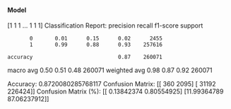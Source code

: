 #### Model
[1 1 1 ... 1 1 1]
Classification Report:
              precision    recall  f1-score   support

           0       0.01      0.15      0.02      2455
           1       0.99      0.88      0.93    257616

    accuracy                           0.87    260071
   macro avg       0.50      0.51      0.48    260071
weighted avg       0.98      0.87      0.92    260071

Accuracy: 0.8720080285768117
Confusion Matrix:
[[   360   2095]
 [ 31192 226424]]
Confusion Matrix (%):
[[ 0.13842374  0.80554925]
 [11.99364789 87.06237912]]
